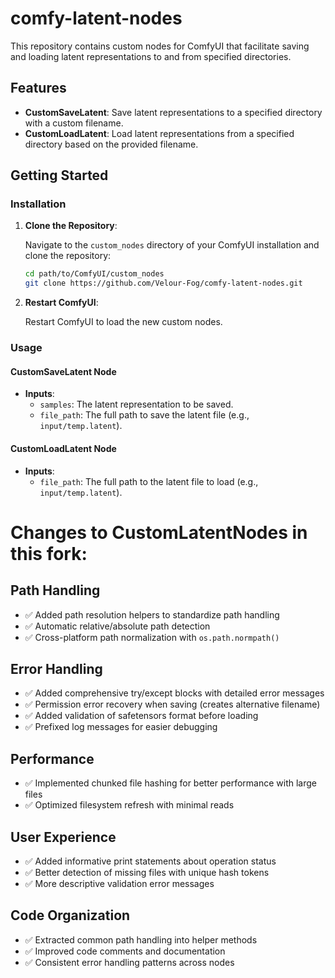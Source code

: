 # comfy-latent-nodes

This repository contains custom nodes for ComfyUI that facilitate saving and loading latent representations to and from specified directories.

## Features

- **CustomSaveLatent**: Save latent representations to a specified directory with a custom filename.
- **CustomLoadLatent**: Load latent representations from a specified directory based on the provided filename.

## Getting Started

### Installation

1. **Clone the Repository**:

   Navigate to the `custom_nodes` directory of your ComfyUI installation and clone the repository:

   ```bash
   cd path/to/ComfyUI/custom_nodes
   git clone https://github.com/Velour-Fog/comfy-latent-nodes.git
2. **Restart ComfyUI**:

   Restart ComfyUI to load the new custom nodes.

### Usage

#### CustomSaveLatent Node

- **Inputs**:
  - `samples`: The latent representation to be saved.
  - `file_path`: The full path to save the latent file (e.g., `input/temp.latent`).

#### CustomLoadLatent Node

- **Inputs**:
  - `file_path`: The full path to the latent file to load (e.g., `input/temp.latent`).

# Changes to CustomLatentNodes in this fork:

## Path Handling
- ✅ Added path resolution helpers to standardize path handling
- ✅ Automatic relative/absolute path detection
- ✅ Cross-platform path normalization with `os.path.normpath()`

## Error Handling
- ✅ Added comprehensive try/except blocks with detailed error messages
- ✅ Permission error recovery when saving (creates alternative filename)
- ✅ Added validation of safetensors format before loading
- ✅ Prefixed log messages for easier debugging

## Performance
- ✅ Implemented chunked file hashing for better performance with large files
- ✅ Optimized filesystem refresh with minimal reads

## User Experience
- ✅ Added informative print statements about operation status
- ✅ Better detection of missing files with unique hash tokens
- ✅ More descriptive validation error messages

## Code Organization
- ✅ Extracted common path handling into helper methods
- ✅ Improved code comments and documentation
- ✅ Consistent error handling patterns across nodes
